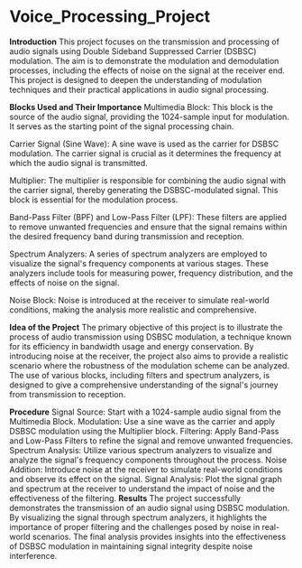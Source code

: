 # Voice_Processing_Project
**Introduction**
This project focuses on the transmission and processing of audio signals using Double Sideband Suppressed Carrier (DSBSC) modulation. The aim is to demonstrate the modulation and demodulation processes, including the effects of noise on the signal at the receiver end. This project is designed to deepen the understanding of modulation techniques and their practical applications in audio signal processing.

**Blocks Used and Their Importance**
Multimedia Block: This block is the source of the audio signal, providing the 1024-sample input for modulation. It serves as the starting point of the signal processing chain.

Carrier Signal (Sine Wave): A sine wave is used as the carrier for DSBSC modulation. The carrier signal is crucial as it determines the frequency at which the audio signal is transmitted.

Multiplier: The multiplier is responsible for combining the audio signal with the carrier signal, thereby generating the DSBSC-modulated signal. This block is essential for the modulation process.

Band-Pass Filter (BPF) and Low-Pass Filter (LPF): These filters are applied to remove unwanted frequencies and ensure that the signal remains within the desired frequency band during transmission and reception.

Spectrum Analyzers: A series of spectrum analyzers are employed to visualize the signal's frequency components at various stages. These analyzers include tools for measuring power, frequency distribution, and the effects of noise on the signal.

Noise Block: Noise is introduced at the receiver to simulate real-world conditions, making the analysis more realistic and comprehensive.

**Idea of the Project**
The primary objective of this project is to illustrate the process of audio transmission using DSBSC modulation, a technique known for its efficiency in bandwidth usage and energy conservation. By introducing noise at the receiver, the project also aims to provide a realistic scenario where the robustness of the modulation scheme can be analyzed. The use of various blocks, including filters and spectrum analyzers, is designed to give a comprehensive understanding of the signal's journey from transmission to reception.

**Procedure**
Signal Source: Start with a 1024-sample audio signal from the Multimedia Block.
Modulation: Use a sine wave as the carrier and apply DSBSC modulation using the Multiplier block.
Filtering: Apply Band-Pass and Low-Pass Filters to refine the signal and remove unwanted frequencies.
Spectrum Analysis: Utilize various spectrum analyzers to visualize and analyze the signal's frequency components throughout the process.
Noise Addition: Introduce noise at the receiver to simulate real-world conditions and observe its effect on the signal.
Signal Analysis: Plot the signal graph and spectrum at the receiver to understand the impact of noise and the effectiveness of the filtering.
**Results**
The project successfully demonstrates the transmission of an audio signal using DSBSC modulation. By visualizing the signal through spectrum analyzers, it highlights the importance of proper filtering and the challenges posed by noise in real-world scenarios. The final analysis provides insights into the effectiveness of DSBSC modulation in maintaining signal integrity despite noise interference.


